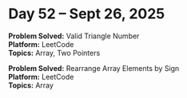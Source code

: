 # Day 52 – Sept 26, 2025

**Problem Solved:** Valid Triangle Number                       
**Platform:** LeetCode                       
**Topics:** Array, Two Pointers

**Problem Solved:** Rearrange Array Elements by Sign                       
**Platform:** LeetCode                       
**Topics:** Array 

